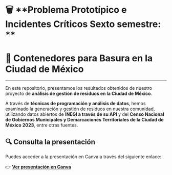 # 🗑️ **Problema Prototípico e Incidentes Críticos Sexto semestre: **
# 📍 **Contenedores para Basura en la Ciudad de México**
---
En este repositorio, presentamos los resultados obtenidos de nuestro proyecto de **análisis de gestión de residuos en la Ciudad de México**. 

A través de **técnicas de programación y análisis de datos**, hemos examinado la generación y gestión de residuos en nuestra comunidad, utilizando datos abiertos de **INEGI a través de su API** y del **Censo Nacional de Gobiernos Municipales y Demarcaciones Territoriales de la Ciudad de México 2023**, entre otras fuentes.

## 🔍 **Consulta la presentación**
Puedes acceder a la presentación en Canva a través del siguiente enlace:

👉 **[Ver presentación en Canva](https://www.canva.com/design/DAGFtms8G4A/03eRtIrwBRMqLcjkRQ2FIQ/view?utm_content=DAGFtms8G4A&utm_campaign=designshare&utm_medium=link&utm_source=editor)**
